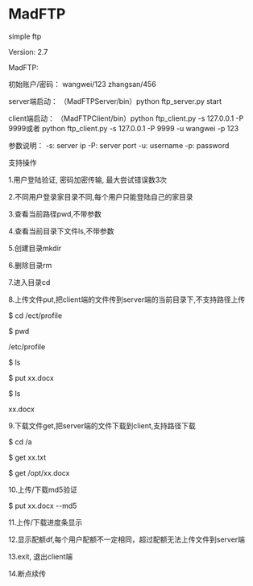 # MadFTP
simple ftp

Version: 2.7

MadFTP:

初始账户/密码：
wangwei/123
zhangsan/456

server端启动：
（MadFTPServer/bin）python ftp_server.py start

client端启动：
（MadFTPClient/bin）python ftp_client.py -s 127.0.0.1 -P 9999或者
python ftp_client.py -s 127.0.0.1 -P 9999 -u wangwei -p 123

参数说明：
-s: server ip
-P: server port
-u: username
-p: password

支持操作

1.用户登陆验证, 密码加密传输, 最大尝试错误数3次

2.不同用户登录家目录不同,每个用户只能登陆自己的家目录

3.查看当前路径pwd,不带参数

4.查看当前目录下文件ls,不带参数

5.创建目录mkdir

6.删除目录rm

7.进入目录cd

8.上传文件put,把client端的文件传到server端的当前目录下,不支持路径上传

$ cd /ect/profile

$ pwd

/etc/profile

$ ls

$ put xx.docx

$ ls

xx.docx

9.下载文件get,把server端的文件下载到client,支持路径下载

$ cd /a

$ get xx.txt

$ get /opt/xx.docx

10.上传/下载md5验证

$ put xx.docx --md5

11.上传/下载进度条显示

12.显示配额df,每个用户配额不一定相同，超过配额无法上传文件到server端

13.exit, 退出client端

14.断点续传